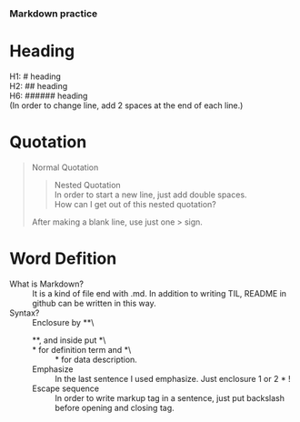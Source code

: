 ### Markdown practice

# Heading
  H1: # heading  
  H2: ## heading  
  H6: ###### heading  
  (In order to change line, add 2 spaces at the end of each line.)
  

# Quotation
  > Normal Quotation  
  >> Nested Quotation  
  >  > In order to start a new line, just add double spaces.  
  >  > How can I get out of this nested quotation?
>  > 
  > After making a blank line, use just one > sign. 

# Word Defition
  <dl>
    <dt>What is Markdown?</dt>
    <dd>It is a kind of file end with .md.  
      In addition to writing TIL, README in github can be written in this way.</dd>  
    <dt>Syntax?</dt>  
    <dd>Enclosure by **\<dl>**, and inside put *\<dt>* for definition term and *\<dd>* for data description.</dd>  
    <dt>Emphasize</dt>  
    <dd>In the last sentence I used emphasize. Just enclosure 1 or 2 * !</dd>  
    <dt>Escape sequence</dt>
    <dd>In order to write markup tag in a sentence, just put backslash before opening and closing tag.</dd>  
  </dl>

